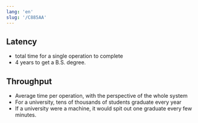 ```yaml
---
lang: 'en'
slug: '/C885AA'
---
```


## Latency

- total time for a single operation to complete
- 4 years to get a B.S. degree.

## Throughput

- Average time per operation, with the perspective of the whole system
- For a university, tens of thousands of students graduate every year
- If a university were a machine, it would spit out one graduate every few minutes.
